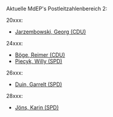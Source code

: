 Aktuelle MdEP\'s Postleitzahlenbereich 2:

20xxx:

-   [Jarzembowski, Georg
    (CDU)](http://www.gjarzembowski.de/kontakt.htm "wikilink")

24xxx:

-   [Böge, Reimer
    (CDU)](http://www.reimerboege.de/seite/Kontakt "wikilink")
-   [Piecyk, Willy
    (SPD)](http://www.piecyk.de/index.php?id=1cbd8d7b0003bf3a2832b3de "wikilink")

26xxx:

-   [Duin, Garrelt (SPD)](http://www.garreltduin.de/ "wikilink")

28xxx:

-   [Jöns, Karin (SPD)](http://www.joens.de/ "wikilink")
